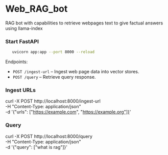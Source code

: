 # Web_RAG_bot
RAG bot with capabilities to retrieve webpages text to give factual answers using llama-index

### Start FastAPI
```bash
   uvicorn app:app --port 8000 --reload
   ```
   Endpoints:
   * `POST /ingest-url` – Ingest web page data into vector stores.
   * `POST /query` – Retrieve query response.
   

### Ingest URLs
curl -X POST http://localhost:8000/ingest-url \
  -H "Content-Type: application/json" \
  -d '{"urls": ["https://example.com", "https://example.org"]}'

### Query
curl -X POST http://localhost:8000/query \
  -H "Content-Type: application/json" \
  -d '{"query": ["what is rag"]}'
